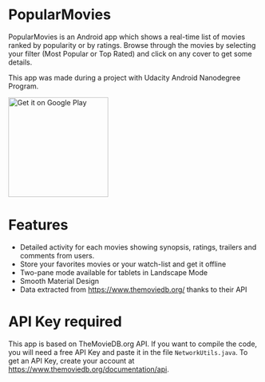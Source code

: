 # PopularMovies
PopularMovies is an Android app which shows a real-time list of movies ranked by popularity or by ratings. Browse through the movies by selecting your filter (Most Popular or Top Rated) and click on any cover to get some details.

This app was made during a project with Udacity Android Nanodegree Program.

<a href='https://play.google.com/store/apps/details?id=com.thibautmassard.android.popularmovies&pcampaignid=MKT-Other-global-all-co-prtnr-py-PartBadge-Mar2515-1' target='blank'><img alt='Get it on Google Play' src='https://play.google.com/intl/en_us/badges/images/generic/en_badge_web_generic.png' width="200"/></a>

# Features

* Detailed activity for each movies showing synopsis, ratings, trailers and comments from users.
* Store your favorites movies or your watch-list and get it offline
* Two-pane mode available for tablets in Landscape Mode
* Smooth Material Design
* Data extracted from https://www.themoviedb.org/ thanks to their API

# API Key required

This app is based on TheMovieDB.org API. If you want to compile the code, you will need a free API Key and paste it in the file `NetworkUtils.java`.
To get an API Key, create your account at https://www.themoviedb.org/documentation/api.
